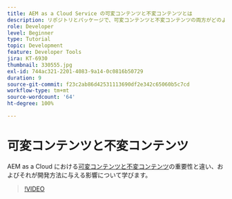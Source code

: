 ```yaml
---
title: AEM as a Cloud Service の可変コンテンツと不変コンテンツとは
description: リポジトリとパッケージで、可変コンテンツと不変コンテンツの両方がどのように使用されるか、およびこれが AEM as a Cloud Service で重要な理由を調べます。
role: Developer
level: Beginner
type: Tutorial
topic: Development
feature: Developer Tools
jira: KT-6930
thumbnail: 330555.jpg
exl-id: 744ac321-2201-4083-9a14-0c0816b50729
duration: 9
source-git-commit: f23c2ab86d42531113690df2e342c65060b5c7cd
workflow-type: tm+mt
source-wordcount: '64'
ht-degree: 100%

---
```


# 可変コンテンツと不変コンテンツ

AEM as a Cloud における[可変コンテンツと不変コンテンツ](https://experienceleague.adobe.com/docs/experience-manager-cloud-service/implementing/developing/aem-project-content-package-structure.html?lang=ja)の重要性と違い、およびそれが開発方法に与える影響について学びます。

>[!VIDEO](https://video.tv.adobe.com/v/330555?quality=12&learn=on)
